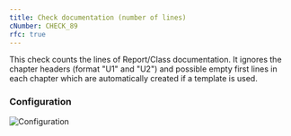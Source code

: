 ```yaml
---
title: Check documentation (number of lines)
cNumber: CHECK_89
rfc: true
---
```


This check counts the lines of Report/Class documentation. It ignores the chapter headers (format "U1" and "U2") and possible empty first lines in each chapter which are automatically created if a template is used.

### Configuration
![Configuration](/img/89_conf.png)
